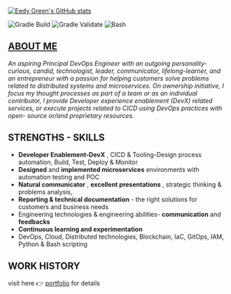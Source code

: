 [![Eedy Green's GitHub stats](https://github-readme-stats.vercel.app/api?username=eedygreen)](https://github.com/anuraghazra/github-readme-stats)

﻿![Gradle Build](https://github.com/eedygreen/isah-idris-DevOps-Engineer-resume/actions/workflows/build.yml/badge.svg)   ![Gradle Validate](https://github.com/eedygreen/isah-idris-DevOps-Engineer-resume/actions/workflows/wrapper-validation.yml/badge.svg)   ![Bash](https://github.com/eedygreen/isah-idris-DevOps-Engineer-resume/actions/workflows/lint.yml/badge.svg)
## [ABOUT ME](https://eedygreen.github.io)

*An  aspiring  Principal  DevOps  Engineer  with  an  outgoing  personality-curious,  candid,  technologist,  leader,  communicator,  lifelong-learner,  and  an  entrepreneur  with  a  passion  for  helping  customers  solve  problems  related  to  distributed  systems  and  microservices.  On  ownership  initiative,  I  focus  my  thought  processes  as  part  of  a  team  or  as  an  individual  contributor,  l  provide  Developer  experience  enablement  (DevX)  related  services,  or  execute  projects related to CICD using DevOps practices with open- source or/and proprietary resources.*

## STRENGTHS - SKILLS

- **Developer Enablement-DevX** , CICD & Tooling-Design process automation, Build, Test, Deploy & Monitor 
- **Designed**  and  **implemented microservices**  environments with automation testing and POC 
- **Natural communicator** ,  **excellent presentations** , strategic  thinking & problems analysis, 
- **Reporting & technical documentation**  - the right solutions  for customers and business needs 
- Engineering technologies & engineering abilities- **communication**  and  **feedbacks** 
- **Continuous learning and experimentation** 
- DevOps, Cloud, Distributed technologies, Blockchain, IaC, GitOps, IAM, Python & Bash scripting 

## WORK HISTORY
visit here 👉 [portfolio](https://eedygreen.github.io) for details
